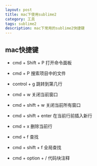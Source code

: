 ```yaml
---
layout: post
title: mac下使用sublime2
category: 工具
tags: sublime2
description: mac下常用的sublime2快捷键
---
```

## mac快捷键

   * cmd + Shift + P 打开命令面板
   
   * cmd + P 搜索项目中的文件
   
   * control + g 跳转到第几行
   
   * cmd + w 关闭当前窗口
   
   * cmd + shift + w 关闭当前所有窗口
   
   * cmd + shift + enter 在当前行前插入新行
   
   * cmd + x 删除当前行
   
   * cmd + f 查找
   
   * cmd + shift + f 全局查找
   
   * cmd + option + / 代码块注释